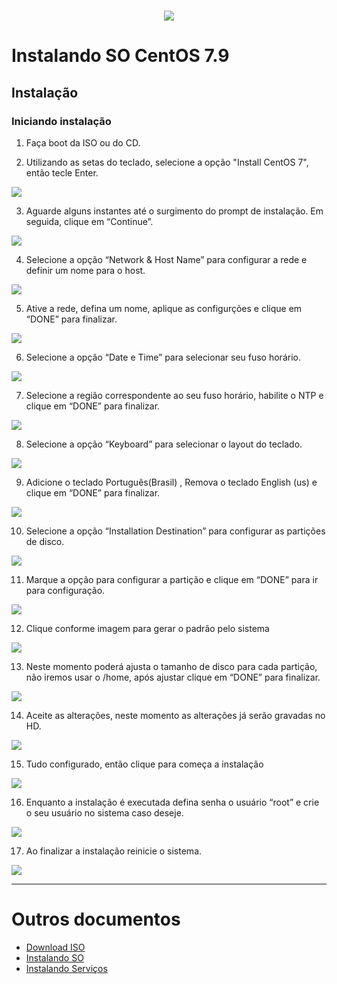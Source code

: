 <h1 align="center">
  <img src="images/oni-logo.png" />
</h1>

# Instalando SO CentOS 7.9

## Instalação
### Iniciando instalação
1. Faça boot da ISO ou do CD.

2. Utilizando as setas do teclado, selecione a opção "Install CentOS 7", então tecle Enter.
<img src="images/01_install_boot.png" />

3. Aguarde alguns instantes até o surgimento do prompt de instalação. Em seguida, clique em “Continue”.
<img src="images/01_install_language.png" />

4. Selecione a opção “Network & Host Name” para configurar a rede e definir um nome para o host.
<img src="images/01_install_opt_network.png" />

5. Ative a rede, defina um nome, aplique as configurções e clique em “DONE” para finalizar.
<img src="images/01_install_network.png" />

6. Selecione a opção “Date e Time” para selecionar seu fuso horário.
<img src="images/01_install_opt_data.png" />

7. Selecione a região correspondente ao seu fuso horário, habilite o NTP e clique em “DONE” para finalizar.
<img src="images/01_install_time.png" />

8. Selecione a opção “Keyboard” para selecionar o layout do teclado.
<img src="images/01_install_keyboard.png" />

9. Adicione o teclado Português(Brasil) , Remova o teclado English (us) e clique em “DONE” para finalizar.
<img src="images/01_install_keyboardsel.png" />

10. Selecione a opção “Installation Destination” para configurar as partições de disco.
<img src="images/01_install_disk.png" />

11. Marque a opção para configurar a partição e clique em “DONE” para ir para configuração.
<img src="images/01_install_diskSel.png" />

12. Clique conforme imagem para gerar o padrão pelo sistema
<img src="images/01_install_diskSel2.png" />

13. Neste momento poderá ajusta o tamanho de disco para cada partição, não iremos usar o /home, após ajustar clique em “DONE” para finalizar.
<img src="images/01_install_diskSel3.png" />

14. Aceite as alterações, neste momento as alterações já serão gravadas no HD.
<img src="images/01_install_diskSel4.png" />

15. Tudo configurado, então clique para começa a instalação
<img src="images/01_install_so.png" />

16. Enquanto a instalação é executada defina senha o usuário “root” e crie o seu usuário no sistema caso deseje.
<img src="images/01_install_user.png" />

17. Ao finalizar a instalação reinicie o sistema.
<img src="images/01_install_reboot.png" />


___
# Outros documentos
- [Download ISO](README.md)
- [Instalando SO](01INSTALLSO.md)
- [Instalando Serviços](02INSTALLBD.md)

